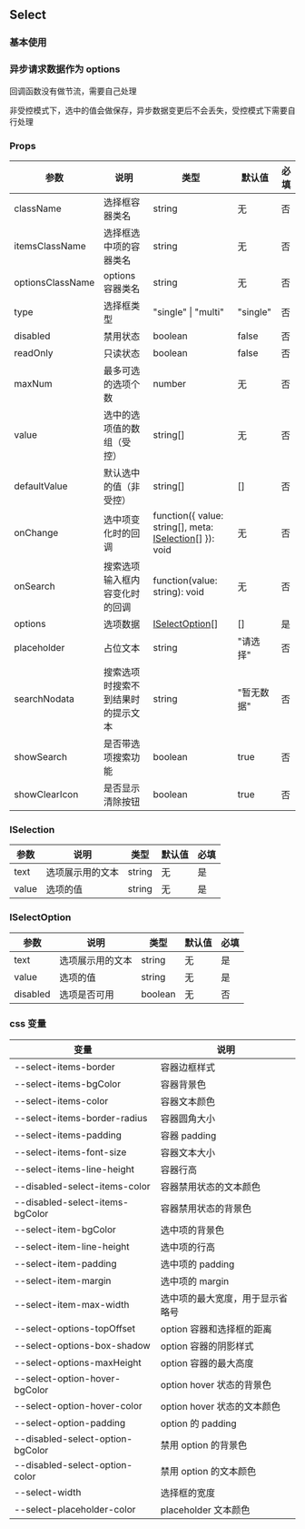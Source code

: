 ## Select

### 基本使用

<code src="../demo/select/select1.tsx"></code>

### 异步请求数据作为 options

回调函数没有做节流，需要自己处理

非受控模式下，选中的值会做保存，异步数据变更后不会丢失，受控模式下需要自行处理

<code src="../demo/select/select2.tsx"></code>

### Props

| 参数             | 说明                               | 类型                                                                   | 默认值     | 必填 |
| ---------------- | ---------------------------------- | ---------------------------------------------------------------------- | ---------- | ---- |
| className        | 选择框容器类名                     | string                                                                 | 无         | 否   |
| itemsClassName   | 选择框选中项的容器类名             | string                                                                 | 无         | 否   |
| optionsClassName | options 容器类名                   | string                                                                 | 无         | 否   |
| type             | 选择框类型                         | "single" \| "multi"                                                    | "single"   | 否   |
| disabled         | 禁用状态                           | boolean                                                                | false      | 否   |
| readOnly         | 只读状态                           | boolean                                                                | false      | 否   |
| maxNum           | 最多可选的选项个数                 | number                                                                 | 无         | 否   |
| value            | 选中的选项值的数组（受控）         | string[]                                                               | 无         | 否   |
| defaultValue     | 默认选中的值（非受控）             | string[]                                                               | []         | 否   |
| onChange         | 选中项变化时的回调                 | function({ value: string[], meta: [ISelection](#iselection)[] }): void | 无         | 否   |
| onSearch         | 搜索选项输入框内容变化时的回调     | function(value: string): void                                          | 无         | 否   |
| options          | 选项数据                           | [ISelectOption](#iselectoption)[]                                      | []         | 是   |
| placeholder      | 占位文本                           | string                                                                 | "请选择"   | 否   |
| searchNodata     | 搜索选项时搜索不到结果时的提示文本 | string                                                                 | "暂无数据" | 否   |
| showSearch       | 是否带选项搜索功能                 | boolean                                                                | true       | 否   |
| showClearIcon    | 是否显示清除按钮                   | boolean                                                                | true       | 否   |

### ISelection

| 参数  | 说明             | 类型   | 默认值 | 必填 |
| ----- | ---------------- | ------ | ------ | ---- |
| text  | 选项展示用的文本 | string | 无     | 是   |
| value | 选项的值         | string | 无     | 是   |

### ISelectOption

| 参数     | 说明             | 类型    | 默认值 | 必填 |
| -------- | ---------------- | ------- | ------ | ---- |
| text     | 选项展示用的文本 | string  | 无     | 是   |
| value    | 选项的值         | string  | 无     | 是   |
| disabled | 选项是否可用     | boolean | 无     | 否   |

### css 变量

| 变量                             | 说明                             |
| -------------------------------- | -------------------------------- |
| --select-items-border            | 容器边框样式                     |
| --select-items-bgColor           | 容器背景色                       |
| --select-items-color             | 容器文本颜色                     |
| --select-items-border-radius     | 容器圆角大小                     |
| --select-items-padding           | 容器 padding                     |
| --select-items-font-size         | 容器文本大小                     |
| --select-items-line-height       | 容器行高                         |
| --disabled-select-items-color    | 容器禁用状态的文本颜色           |
| --disabled-select-items-bgColor  | 容器禁用状态的背景色             |
| --select-item-bgColor            | 选中项的背景色                   |
| --select-item-line-height        | 选中项的行高                     |
| --select-item-padding            | 选中项的 padding                 |
| --select-item-margin             | 选中项的 margin                  |
| --select-item-max-width          | 选中项的最大宽度，用于显示省略号 |
| --select-options-topOffset       | option 容器和选择框的距离        |
| --select-options-box-shadow      | option 容器的阴影样式            |
| --select-options-maxHeight       | option 容器的最大高度            |
| --select-option-hover-bgColor    | option hover 状态的背景色        |
| --select-option-hover-color      | option hover 状态的文本颜色      |
| --select-option-padding          | option 的 padding                |
| --disabled-select-option-bgColor | 禁用 option 的背景色             |
| --disabled-select-option-color   | 禁用 option 的文本颜色           |
| --select-width                   | 选择框的宽度                     |
| --select-placeholder-color       | placeholder 文本颜色             |
